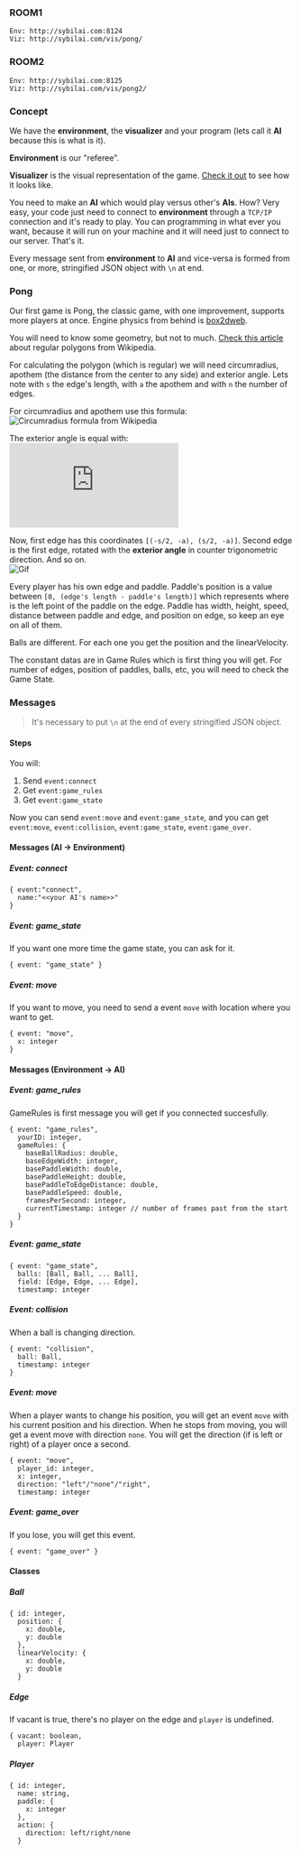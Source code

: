 ### ROOM1
```
Env: http://sybilai.com:8124
Viz: http://sybilai.com/vis/pong/
```

### ROOM2
```
Env: http://sybilai.com:8125
Viz: http://sybilai.com/vis/pong2/
```

### Concept
We have the **environment**, the **visualizer** and your program (lets call it **AI** because this is what is it).

**Environment** is our "referee".

**Visualizer** is the visual representation of the game. [Check it out](http://sybilai.com/vis/pong/) to see how it looks like.

You need to make an **AI** which would play versus other's **AIs**. How? Very easy, your code just need to connect to **environment** through a `TCP/IP` connection and it's ready to play. You can programming in what ever you want, because it will run on your machine and it will need just to connect to our server. That's it.

Every message sent from **environment** to **AI** and vice-versa is formed from one, or more, stringified JSON object with `\n` at end. 

### Pong

Our first game is Pong, the classic game, with one improvement, supports more players at once. Engine physics from behind is [box2dweb](https://code.google.com/p/box2dweb/).

You will need to know some geometry, but not to much. [Check this article](http://en.wikipedia.org/wiki/Regular_polygon)  about regular polygons from Wikipedia.  

For calculating the polygon (which is regular) we will need circumradius, apothem (the distance from the center to any side) and exterior angle.
Lets note with `s` the edge's length, with `a` the apothem and with `n` the number of edges.

For circumradius and apothem use this formula: <br/>
![Circumradius formula from Wikipedia](http://upload.wikimedia.org/math/a/f/d/afd0d8a51e81269521633ef79a3c22bc.png)

The exterior angle is equal with: <br />
![Formula](http://latex.codecogs.com/gif.latex?%5Cfrac%7B2%5Cpi%7D%7Bn%7D)
 
Now, first edge has this coordinates `[(-s/2, -a), (s/2, -a)]`.
Second edge is the first edge, rotated with the **exterior angle** in counter trigonometric direction. And so on. <br />
![Gif](http://i.imgur.com/pu14E9H.gif)


Every player has his own edge and paddle. Paddle's position is a value between `[0, (edge's length - paddle's length)]` which represents where is the left point of the paddle on the edge. Paddle has width, height, speed, distance between paddle and edge, and position on edge, so keep an eye on all of them.

Balls are different. For each one you get the position and the linearVelocity.

The constant datas are in Game Rules which is first thing you will get. For number of edges, position of paddles, balls, etc, you will need to check the Game State.

### Messages

> It's necessary to put `\n` at the end of every stringified JSON object.

#### Steps
You will:
1. Send `event:connect`
2. Get `event:game_rules`
3. Get `event:game_state`

Now you can send `event:move` and `event:game_state`, and you can get `event:move`, `event:collision`, `event:game_state`, `event:game_over`.

#### Messages (AI -> Environment)

##### Event: connect
```
{ event:"connect", 
  name:"<<your AI's name>>"
}
```

##### Event: game_state
If you want one more time the game state, you can ask for it.
```
{ event: "game_state" }
```

##### Event: move
If you want to move, you need to send a event `move` with location where you want to get.
```
{ event: "move",
  x: integer
}
```

#### Messages (Environment -> AI)
##### Event: game_rules
GameRules is first message you will get if you connected succesfully.
```
{ event: "game_rules",
  yourID: integer,
  gameRules: {
  	baseBallRadius: double,
  	baseEdgeWidth: integer,
  	basePaddleWidth: double,
  	basePaddleHeight: double,
  	basePaddleToEdgeDistance: double,
  	basePaddleSpeed: double,
  	framesPerSecond: integer,
  	currentTimestamp: integer // number of frames past from the start
  }
}
```
##### Event: game_state
```
{ event: "game_state",
  balls: [Ball, Ball, ... Ball],
  field: [Edge, Edge, ... Edge],
  timestamp: integer
```
##### Event: collision
When a ball is changing direction.
```
{ event: "collision",
  ball: Ball,
  timestamp: integer
}
```
##### Event: move
When a player wants to change his position, you will get an event `move` with his current position and his direction. When he stops from moving, you will get a event move with direction `none`.
You will get the direction (if is left or right) of a player once a second.
```
{ event: "move",
  player_id: integer,
  x: integer,
  direction: "left"/"none"/"right",
  timestamp: integer
```
##### Event: game_over
If you lose, you will get this event.
```
{ event: "game_over" }
```
#### Classes
##### Ball
```
{ id: integer,
  position: {
  	x: double,
    y: double
  },
  linearVelocity: {
  	x: double,
    y: double
  }
```
##### Edge
If vacant is true, there's no player on the edge and `player` is undefined.
```
{ vacant: boolean,
  player: Player
```
##### Player
```
{ id: integer,
  name: string,
  paddle: {
  	x: integer
  },
  action: {
  	direction: left/right/none
  }
```
